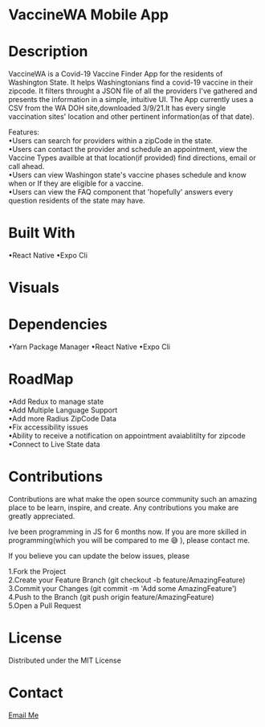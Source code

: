 # VaccineWA Mobile App

# Description
VaccineWA is a Covid-19 Vaccine Finder App for the residents of Washington State. It helps Washingtonians find a covid-19 vaccine in their zipcode. It filters throught a JSON file of all the providers I've gathered and presents the information in a simple, intuitive UI.
The App currently uses a CSV from the WA DOH site,downloaded 3/9/21.It has every single vaccination sites' location and other pertinent information(as of that date). 

Features:<br>
•Users can search for providers within a zipCode in the state.<br>
•Users can contact the provider and schedule an appointment, view the Vaccine Types availble at that location(if provided) find directions, email or call ahead.<br>
•Users can view Washingon state's vaccine phases schedule and know when or If they are eligible for a vaccine.<br>
•Users can view the FAQ component that 'hopefully' answers every question residents of the state may have.<br>

# Built With
•React Native 
•Expo Cli

# Visuals


# Dependencies
•Yarn Package Manager
•React Native
•Expo Cli


# RoadMap
•Add Redux to manage state<br>
•Add Multiple Language Support<br>
•Add more Radius ZipCode Data<br>
•Fix accessibility issues<br>
•Ability to receive a notification on appointment avaiablitilty for zipcode<br>
•Connect to Live State data<br>

# Contributions
Contributions are what make the open source community such an amazing place to be learn, inspire, and create. Any contributions you make are greatly appreciated.

Ive been programming in JS for 6 months now. If you are more skilled in programming(which you will be compared to me 😅 ), please contact me.

If you believe you can update the below issues, please

1.Fork the Project<br>
2.Create your Feature Branch (git checkout -b feature/AmazingFeature)<br>
3.Commit your Changes (git commit -m 'Add some AmazingFeature')<br>
4.Push to the Branch (git push origin feature/AmazingFeature)<br>
5.Open a Pull Request<br>

# License
Distributed under the MIT License

# Contact

[Email Me](mailto:nasir.a.abdirahman@outlook.com)




